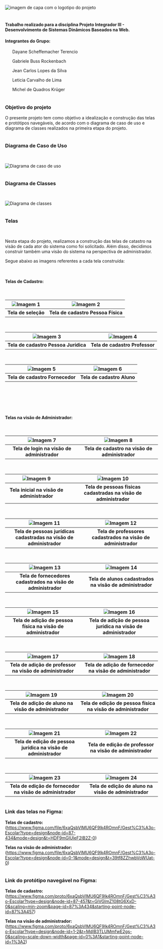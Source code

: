 ![imagem de capa com o logotipo do projeto](/assets/imagem_capa.png)

#

#### Trabalho realizado para a disciplina Projeto Integrador III - Desenvolvimento de Sistemas Dinâmicos Baseados na Web.

#### Integrantes do Grupo:

&nbsp; &nbsp; &nbsp; Dayane Scheffemacher Terencio
  
&nbsp; &nbsp; &nbsp; Gabriele Buss Rockenbach

&nbsp; &nbsp; &nbsp; Jean Carlos Lopes da Silva

&nbsp; &nbsp; &nbsp; Leticia Carvalho de Lima

&nbsp; &nbsp; &nbsp; Michel de Quadros Krüger

#

### Objetivo do projeto

O presente projeto tem como objetivo a idealização e construção das telas e protótipos navegáveis, de acordo com o diagrama de caso de uso e diagrama de classes realizados na primeira etapa do projeto. 

#

### Diagrama de Caso de Uso

&nbsp;

![Diagrama de caso de uso](/assets/diagrama_de_caso_de_uso.png)

#

### Diagrama de Classes

&nbsp;

![Diagrama de classes](/assets/diagrama_de_classe.png)

#

### Telas

&nbsp;

Nesta etapa do projeto, realizamos a construção das telas de catastro na visão de cada ator do sistema como foi solicitado. Além disso, decidimos construir também uma visão do sistema na perspectiva de administrador.  

Segue abaixo as imagens referentes a cada tela construída:

&nbsp;

#### Telas de Cadastro:

&nbsp;

| ![Imagem 1](/assets/tela-1-cadastro.png)  | ![Imagem 2](assets/tela-2-cadastro.png)  |
|      :-------------------------:          |        :-------------------------:       |
|         **Tela de seleção**               |     **Tela de cadastro Pessoa Física**   |

&nbsp;

| ![Imagem 3](/assets/tela-3-cadastro.png)  | ![Imagem 4](assets/tela-4-cadastro.png)  |
|      :-------------------------:          |        :-------------------------:       |
|   **Tela de cadastro Pessoa Jurídica**    |      **Tela de cadastro Professor**      |

&nbsp;

| ![Imagem 5](/assets/tela-5-cadastro.png)  | ![Imagem 6](assets/tela-6-cadastro.png)  |
|      :-------------------------:          |        :-------------------------:       |
|      **Tela de cadastro Fornecedor**      |        **Tela de cadastro Aluno**        |

&nbsp;
#
&nbsp;

#### Telas na visão de Administrador:

&nbsp;

|        ![Imagem 7](/assets/adm-17.png)        |          ![Imagem 8](assets/adm-18.png)          |
|          :-------------------------:          |            :-------------------------:           |
|  **Tela de login na visão de administrador**  |  **Tela de cadastro na visão de administrador**  |

&nbsp;
   
|         ![Imagem 9](/assets/adm-1.png)        |                     ![Imagem 10](assets/adm-2.png)                  |
|          :-------------------------:          |                       :-------------------------:                   |
|   **Tela inicial na visão de administrador**  |  **Tela de pessoas físicas cadastradas na visão de administrador**  |

&nbsp;

|                 ![Imagem 11](/assets/adm-3.png)                        |                     ![Imagem 12](assets/adm-4.png)                  |
|                   :-------------------------:                          |                       :-------------------------:                   |
|   **Tela de pessoas jurídicas cadastradas na visão de administrador**  |    **Tela de professores cadastrados na visão de administrador**    |

&nbsp;

|                 ![Imagem 13](/assets/adm-5.png)                        |                     ![Imagem 14](assets/adm-6.png)                  |
|                   :-------------------------:                          |                       :-------------------------:                   |
|      **Tela de fornecedores cadastrados na visão de administrador**    |       **Tela de alunos cadastrados na visão de administrador**      |

&nbsp;

|                 ![Imagem 15](/assets/adm-7.png)                        |                     ![Imagem 16](assets/adm-8.png)                  |
|                   :-------------------------:                          |                       :-------------------------:                   |
|      **Tela de adição de pessoa física na visão de administrador**     |   **Tela de adição de pessoa jurídica na visão de administrador**   |

&nbsp;

|                 ![Imagem 17](/assets/adm-9.png)                        |                     ![Imagem 18](assets/adm-10.png)                 |
|                   :-------------------------:                          |                       :-------------------------:                   |
|        **Tela de adição de professor na visão de administrador**       |      **Tela de adição de fornecedor na visão de administrador**     |

&nbsp;

|                 ![Imagem 19](/assets/adm-11.png)                       |                     ![Imagem 20](assets/adm-12.png)                 |
|                   :-------------------------:                          |                       :-------------------------:                   |
|          **Tela de adição de aluno na visão de administrador**         |    **Tela de edição de pessoa física na visão de administrador**    |

&nbsp;

|                 ![Imagem 21](/assets/adm-13.png)                       |                     ![Imagem 22](assets/adm-14.png)                 |
|                   :-------------------------:                          |                       :-------------------------:                   |
|    **Tela de edição de pessoa jurídica na visão de administrador**     |       **Tela de edição de professor na visão de administrador**     |

&nbsp;

|                 ![Imagem 23](/assets/adm-15.png)                       |                     ![Imagem 24](assets/adm-16.png)                 |
|                   :-------------------------:                          |                       :-------------------------:                   |
|      **Tela de edição de fornecedor na visão de administrador**        |          **Tela de edição de aluno na visão de administrador**      |

#

### Link das telas no Figma:

**Telas de cadastro:** (https://www.figma.com/file/6xaQsbVlMU6QF9lk4ROmnF/Gest%C3%A3o-Escolar?type=design&node-id=87-434&mode=design&t=HDF9mGlUleF2IB2Z-0)

**Telas na visão de administrador:** (https://www.figma.com/file/6xaQsbVlMU6QF9lk4ROmnF/Gest%C3%A3o-Escolar?type=design&node-id=0-1&mode=design&t=39tf8ZZhwbVoWUat-0)

#

### Link do protótipo navegável no Figma:

**Telas de cadastro:** (https://www.figma.com/proto/6xaQsbVlMU6QF9lk4ROmnF/Gest%C3%A3o-Escolar?type=design&node-id=87-457&t=GiVGlmZ108tG6XxD-0&scaling=min-zoom&page-id=87%3A434&starting-point-node-id=87%3A457)

**Telas na visão de administrador:** (https://www.figma.com/proto/6xaQsbVlMU6QF9lk4ROmnF/Gest%C3%A3o-Escolar?type=design&node-id=1-2&t=MdIB3TLUMmfwE2gs-0&scaling=scale-down-width&page-id=0%3A1&starting-point-node-id=1%3A2)
